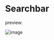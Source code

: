 # Searchbar
 
 preview:
 
![image](https://user-images.githubusercontent.com/100896986/223918821-29b64423-eed7-441b-b539-690f3061eb38.png)

